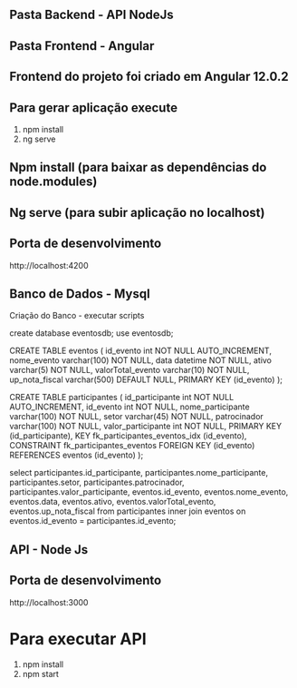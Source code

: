 ## Pasta Backend - API NodeJs
## Pasta Frontend - Angular

## Frontend do projeto foi criado em Angular 12.0.2

## Para gerar aplicação execute
  1. npm install 
  2. ng serve

## Npm install (para baixar as dependências do node.modules)
## Ng serve (para subir aplicação no localhost)

## Porta de desenvolvimento 
  http://localhost:4200
  
 
 ## Banco de Dados - Mysql
  Criação do Banco - executar scripts
  
  create database eventosdb;
  use eventosdb;
  
  CREATE TABLE eventos (
   id_evento int NOT NULL AUTO_INCREMENT,
   nome_evento varchar(100) NOT NULL,
   data datetime NOT NULL,
   ativo varchar(5) NOT NULL,
   valorTotal_evento varchar(10) NOT NULL,
   up_nota_fiscal varchar(500) DEFAULT NULL,
   PRIMARY KEY (id_evento)
 ); 
 
 CREATE TABLE participantes (
  id_participante int NOT NULL AUTO_INCREMENT,
  id_evento int NOT NULL,
  nome_participante varchar(100) NOT NULL,
  setor varchar(45) NOT NULL,
  patrocinador varchar(100) NOT NULL,
  valor_participante int NOT NULL,
  PRIMARY KEY (id_participante),
  KEY fk_participantes_eventos_idx (id_evento),
  CONSTRAINT fk_participantes_eventos FOREIGN KEY (id_evento) REFERENCES eventos (id_evento)
);

select participantes.id_participante,
participantes.nome_participante,
participantes.setor,
participantes.patrocinador,
participantes.valor_participante,
eventos.id_evento,
eventos.nome_evento,
eventos.data,
eventos.ativo,
eventos.valorTotal_evento,
eventos.up_nota_fiscal
from participantes 
inner join eventos 
on eventos.id_evento = participantes.id_evento;
  
 ## API - Node Js
 
 ## Porta de desenvolvimento 
  http://localhost:3000
 
 # Para executar API 
  1. npm install 
  2. npm start
  
  

